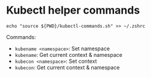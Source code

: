 # Kubectl helper commands

```
echo "source ${PWD}/kubectl-commands.sh" >> ~/.zshrc
```

Commands:

- `kubename <namespace>`: Set namespace
- `kubename`: Get current context & namespace
- `kubecon <namespace>`: Set context
- `kubecon`: Get current context & namespace
